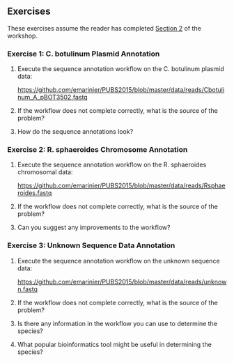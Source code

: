 Exercises
---------

These exercises assume the reader has completed [Section 2](Section2.md) of the workshop.

### Exercise 1: C. botulinum Plasmid Annotation ###

1. Execute the sequence annotation workflow on the C. botulinum plasmid data:

    https://github.com/emarinier/PUBS2015/blob/master/data/reads/Cbotulinum_A_pBOT3502.fastq

2. If the workflow does not complete correctly, what is the source of the problem?
    
3. How do the sequence annotations look?
    
### Exercise 2: R. sphaeroides Chromosome Annotation ###

1. Execute the sequence annotation workflow on the R. sphaeroides chromosomal data:

    https://github.com/emarinier/PUBS2015/blob/master/data/reads/Rsphaeroides.fastq

2. If the workflow does not complete correctly, what is the source of the problem?
    
3. Can you suggest any improvements to the workflow?

### Exercise 3: Unknown Sequence Data Annotation ###

1. Execute the sequence annotation workflow on the unknown sequence data:

    https://github.com/emarinier/PUBS2015/blob/master/data/reads/unknown.fastq

2. If the workflow does not complete correctly, what is the source of the problem?
    
3. Is there any information in the workflow you can use to determine the species?
    
4. What popular bioinformatics tool might be useful in determining the species?
